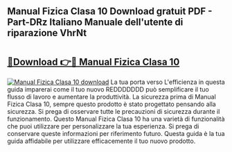 ## Manual Fizica Clasa 10 Download gratuit PDF - Part-DRz Italiano Manuale dell'utente di riparazione VhrNt

# <h2><a href="http://dfe5qy.blite.top/?on=Manual+Fizica+Clasa+10">🔗Download 👉🔴 Manual Fizica Clasa 10</a></h2>

[![Manual Fizica Clasa 10 download](https://i.imgur.com/lujVjoI.png)](http://dfe5qy.blite.top/?on=Manual+Fizica+Clasa+10)
La tua porta verso L'efficienza in questa guida imparerai come il tuo nuovo REDDDDDDD può semplificare il tuo flusso di lavoro e aumentare la produttività. La sicurezza prima di Manual Fizica Clasa 10, sempre questo prodotto è stato progettato pensando alla sicurezza. Si prega di osservare tutte le precauzioni di sicurezza durante il funzionamento. Questo Manual Fizica Clasa 10 ha una varietà di funzionalità che puoi utilizzare per personalizzare la tua esperienza. Si prega di conservare queste informazioni per riferimento futuro. Questa guida è la tua guida affidabile per utilizzare efficacemente il tuo nuovo prodotto.
